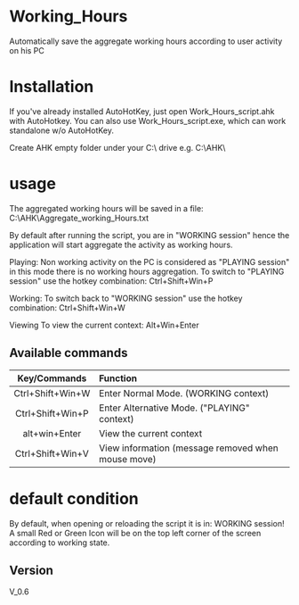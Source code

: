 # Working_Hours
Automatically save the aggregate working hours according to user activity on his PC


# Installation
If you've already installed AutoHotKey, just open Work_Hours_script.ahk with AutoHotkey.
You can also use Work_Hours_script.exe, which can work standalone w/o AutoHotKey.

Create AHK empty folder under your C:\ drive
e.g.
C:\AHK\

# usage
The aggregated working hours will be saved in a file:
C:\AHK\Aggregate_working_Hours.txt

By default after running the script, you are in "WORKING session"
hence the application will start aggregate the activity as working hours.

Playing:
Non working activity on the PC is considered as "PLAYING session"
in this mode there is no working hours aggregation.
To switch to "PLAYING session" use the hotkey combination:
Ctrl+Shift+Win+P

Working:
To switch back to "WORKING session" use the hotkey combination:
Ctrl+Shift+Win+W

Viewing
To view the current context:
Alt+Win+Enter

## Available commands 
|Key/Commands|Function|
|:----------:|:-------|
|Ctrl+Shift+Win+W| Enter Normal Mode. (WORKING context)|
|Ctrl+Shift+Win+P| Enter Alternative Mode. ("PLAYING" context)|
|alt+win+Enter| View the current context|
|Ctrl+Shift+Win+V| View information (message removed when mouse move)|

# default condition
By default, when opening or reloading the script it is in: WORKING session!
A small Red or Green Icon will be on the top left corner of the screen according to working state.

## Version
V_0.6